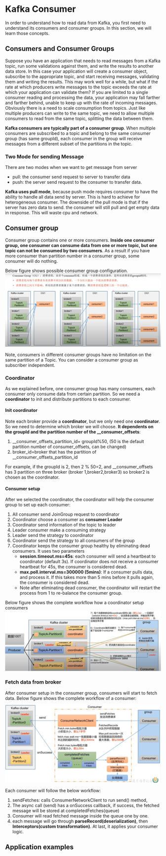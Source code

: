# Kafka Consumer

In order to understand how to read data from Kafka, you first need to understand its consumers and consumer groups. 
In this section, we will learn those concepts.

## Consumers and Consumer Groups

Suppose you have an application that needs to read messages from a Kafka topic, run some validations against them, and 
write the results to another data store. In this case your application will create a consumer object, subscribe to 
the appropriate topic, and start receiving messages, validating them and writing the results. This may work well for 
a while, but what if the rate at which producers write messages to the topic exceeds the rate at which your application 
can validate them? If you are limited to a single consumer reading and processing the data, your application may 
fall farther and farther behind, unable to keep up with the rate of incoming messages. Obviously there is a need to 
scale consumption from topics. Just like multiple producers can write to the same topic, we need to allow multiple 
consumers to read from the same topic, splitting the data between them.

**Kafka consumers are typically part of a consumer group**. When multiple consumers are subscribed to a topic and 
belong to the same consumer group (has same groupId), each consumer in the group will receive messages from a different subset of the 
partitions in the topic.


### Two Mode for sending Message 

There are two modes when we want to get message from server
- pull: the consumer send request to server to transfer data
- push: the server send request to the consumer to transfer data. 

**Kafka uses pull mode**, because push mode requires consumer to have the ability to handle all data send by server. This
is hard to achieve for heterogeneous consumer. The downside of the pull mode is that if the server has zero data to send.
the consumer will still pull and get empty data in response. This will waste cpu and network.


## Consumer group

Consumer group contains one or more consumers. **Inside one consumer group, one consumer can consume data from one or more
topic, but one topic can not be consumed by two consumers**. As a result if you have more consumer than partition number
in a consumer group, some consumer will do nothing.

Below figure shows possible consumer group configuration.
![kafka_consumer_group](../images/kafka_consumer_group.PNG)

Note, consumers in different consumer groups have no limitation on the same partition of a Topic. You can consider a
consumer group as subscriber independent. 


### Coordinator

As we explained before, one consumer group has many consumers, each consumer only consume data from certain partition.
So we need a **coordinator** to init and distribute partitions to each consumer.

#### Init coordinator
Note each broker provide a **coordinator**, but we only need one **coordinator**. So we need to determine which broker
we will choose. **It dependents on the groupId and the partition number of the __consumer_offsets**:

1. __consumer_offsets_partition_id= groupId%50, (50 is the default partition number of consumer_offsets, can be changed) 
2. broker_id=broker that has the partition of __consumer_offsets_partition_id

For example, if the groupId is 2, then 2 % 50=2, and __consumer_offsets has 3 partition on three broker (broker 1,broker2,broker3)
so broker2 is chosen as the coordinator.

#### Consumer setup

After we selected the coordinator, the coordinator will help the consumer group to set up each consumer:
1. All consumer send JoinGroup request to coordinator
2. Coordinator choose a consumer as **consumer Leader**
3. Coordinator send information of the topic to leader
4. Leader consumer make a consuming strategy
5. Leader send the strategy to coordinator
6. Coordinator send the strategy to all consumers of the group
7. Coordinator keeps the consumer group healthy by eliminating dead consumers. It uses two parameters
   - **session.timeout.ms=45s**: each consumer will send a heartbeat to coordinator (default 3s). If coordinator does not receive a consumer heartbeat for 45s, the consumer is considered dead.
   - **max.poll.interval.ms=300000 (5mins)**: If a consumer pulls data, and process it. If this takes more than 5 mins before it pulls again, the consumer is considered dead.
   - Note after eliminating dead consumer, the coordinator will restart the process from 1 to re-balance the consumer group. 

Below figure shows the complete workflow how a coordinator setup consumers
![kafka_consumer_coordinator](../images/kafka_consumer_coordinator.PNG)

### Fetch data from broker
After consumer setup in the consumer group, consumers will start to fetch data. Below figure shows the complete workflow
of a consumer:

![kafka_consumer_workflow.PNG](../images/kafka_consumer_workflow.PNG)

Each consumer will follow the below workflow:
1. sendFetches: calls ConsumerNetworkClient to run send() method, 
2. The async call (send) has a onSuccess callback, if success, the fetched message will be stored at completedFetches(queue)
3. Consumer will read fetched message inside the queue one by one.
4. each message will go through **parseRecord(deserialization)**, then **Interceptors(custom transformation)**. At last, it applies your consumer logic.

## Application examples